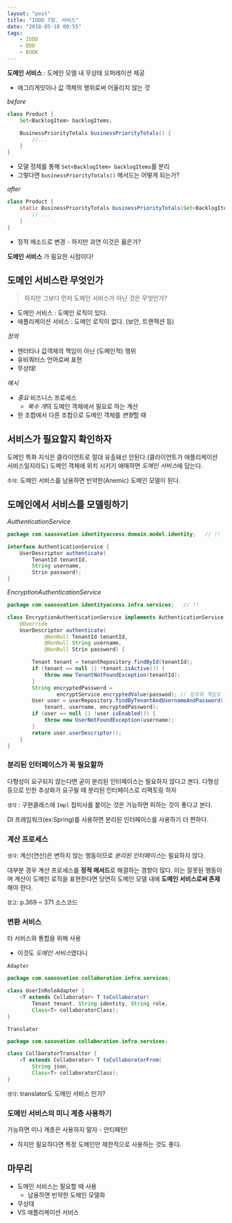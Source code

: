 ```yaml
---
layout: "post"
title: "IDDD 7장. 서비스"
date: "2018-05-18 00:55"
tags:
    - IDDD
    - DDD
    - BOOK
---
```


**도메인 서비스** : 도메인 모델 내 무상태 오퍼레이션 제공

* 애그리게잇이나 값 객체의 행위로써 어울리지 않는 것

*before*
```java
class Product {
    Set<BacklogItem> backlogItems;

    BusinessPriorityTotals businessPriorityTotals() {
        //...
    }
}
```

* 모델 정제를 통해 `Set<BacklogItem> backlogItems`를 분리
* 그렇다면 `businessPriorityTotals()` 메서드는 어떻게 되는가?

*after*
```java
class Product {
    static BusinessPriorityTotals businessPriorityTotals(Set<BacklogItem> aBacklogItems) {
        // ...
    }
}
```

* 정적 메소드로 변경 - 하지만 과연 이것은 옳은가?

**도메인 서비스** 가 필요한 시점이다!

## 도메인 서비스란 무엇인가

> 하지만 그보다 먼저 도메인 서비스가 아닌 것은 무엇인가?

* 도메인 서비스 : 도메인 로직이 있다.
* 애플리케이션 서비스 : 도메인 로직이 없다. (보안, 트랜잭션 등)

*정의*

* 엔터티나 값객체의 책임이 아닌 (도메인적) 행위
* 유비쿼터스 언어로써 표현
* 무상태!

*예시*

* *중요* 비즈니스 프로세스
    * *복수 개*의 도메인 객체에서 필요로 하는 계산
* 한 조합에서 다른 조합으로 도메인 객체를 *변형*할 때

## 서비스가 필요할지 확인하자

도메인 특화 지식은 클라이언트로 절대 유촐돼선 안된다.(클라이언트가 애플리케이션 서비스일지라도)
도메인 객체에 위치 시키기 애매하면 *도메인 서비스*에 담는다.

`주의`: 도메인 서비스를 남용하면 빈약한(Anemic) 도메인 모델이 된다.

## 도메인에서 서비스를 모델링하기

*AuthenticationService*
```java
package com.saasovation.identityaccess.domain.model.identity;   // !!

interface AuthenticationService {
    UserDescriptor authenticate(
        TenantId tenantId,
        String username,
        Strin password);
}
```

*EncryptionAuthenticationService*
```java
package com.saasovation.identityaccess.infra.services;   // !!

class EncryptionAuthenticationService implements AuthenticationService {
    @Override
    UserDescriptor authenticate(
            @NonNull TenantId tenantId,
            @NonNull String username,
            @NonNull Strin password) {

        Tenant tenant = tenantRepository.findById(tenantId);
        if (tenant == null || !tenant.isActive()) {
            throw new TenantNotFoundException(tenantId);
        }
        String encryptedPassword = 
                encryptService.encryptedValue(passwod); // 암호화 책임도 도메인 서비스?
        User user = userRepository.findByTenantAndUsernameAndPassword(
            tenant, username, encryptedPassword);
        if (user == null || !user.isEnabled()) {
            throw new UserNotFoundException(username);
        }
        return user.userDescriptor();
    }
}
```

### 분리된 인터페이스가 꼭 필요할까

다형성이 요구되지 않는다면 굳이 분리된 인터페이스는 필요하지 않다고 본다.
다형성 등으로 인한 추상화가 요구될 때 분리된 인터페이스로 리팩토링 하자

`생각` : 구현클래스에 `Impl` 접미사를 붙이는 것은 가능하면 피하는 것이 좋다고 본다.

DI 프레임워크(ex:Spring)를 사용하면 분리된 인터페이스를 사용하기 더 편하다.

### 계산 프로세스

`생각`: 계산(연산)은 변하지 않는 행동이므로 *분리된 인터페이스*는 필요하지 않다.

대부분 경우 계산 프로세스를 **정적 메서드**로 해결하는 경향이 많다.
이는 잘못된 행동이며 계산이 도메인 로직을 표현한다면 당연히 도메인 모델 내에 **도메인 서비스로써 존재**해야 한다.

`참고`: p.369 ~ 371 소스코드

### 변환 서비스

타 서비스와 통합을 위해 사용 
* 이것도 *도메인 서비스*였다니

`Adapter`

```java
package com.saasovation.collaboration.infra.services;

class UserInRoleAdapter {
    <T extends Collaborator> T toCollaborator(
        Tenant tenant, String identity, String role, 
        Class<T> collaboratorClass);
}
```

`Translator`

```java
package com.sasovation.collaboration.infra.services;

class CollbaratorTransaltor {
    <T extends Collaborator> T toCollaboratorFrom(
        String json,
        Class<T> collaboratorClass);
}
```

`생각`: translator도 도메인 서비스 인가?

### 도메인 서비스의 미니 계층 사용하기

가능하면 미니 계층은 사용하지 말자 - 안티패턴!

* 하지만 필요하다면 특정 도메인만 제한적으로 사용하는 것도 좋다.

## 마무리

* 도메인 서비스는 필요할 때 사용
    * 남용하면 빈약한 도메인 모델화
* 무상태
* VS 애플리케이션 서비스